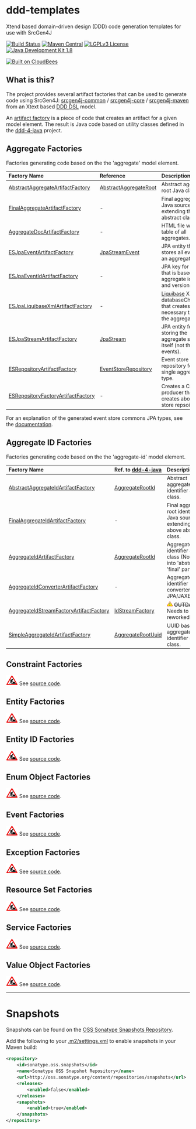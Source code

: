 ddd-templates
=============

Xtend based domain-driven design (DDD) code generation templates for use with SrcGen4J

[![Build Status](https://fuin-org.ci.cloudbees.com/job/ddd-templates/badge/icon)](https://fuin-org.ci.cloudbees.com/job/ddd-templates/)
[![Maven Central](https://maven-badges.herokuapp.com/maven-central/org.fuin.dsl.ddd/ddd-templates/badge.svg)](https://maven-badges.herokuapp.com/maven-central/org.fuin.dsl.ddd/ddd-templates/)
[![LGPLv3 License](http://img.shields.io/badge/license-LGPLv3-blue.svg)](https://www.gnu.org/licenses/lgpl.html)
[![Java Development Kit 1.8](https://img.shields.io/badge/JDK-1.8-green.svg)](http://www.oracle.com/technetwork/java/javase/downloads/jdk8-downloads-2133151.html)

<a href="https://fuin-org.ci.cloudbees.com/job/ddd-templates"><img src="http://www.fuin.org/images/Button-Built-on-CB-1.png" width="213" height="72" border="0" alt="Built on CloudBees"/></a>

What is this?
-------------
The project provides several artifact factories that can be used to generate code using SrcGen4J: 
[srcgen4j-common](https://github.com/fuinorg/srcgen4j-common/) / [srcgen4j-core](https://github.com/fuinorg/srcgen4j-core/) / [srcgen4j-maven](https://github.com/fuinorg/srcgen4j-maven/) 
from an Xtext based [DDD DSL](https://github.com/fuinorg/org.fuin.dsl.ddd) model.   

An [artifact factory](https://github.com/fuinorg/srcgen4j-commons/blob/master/src/main/java/org/fuin/srcgen4j/commons/ArtifactFactory.java) is a piece of code that creates an artifact for a given model element.
The result is Java code based on utility classes defined in the [ddd-4-java](https://github.com/fuinorg/ddd-4-java) project.

Aggregate Factories
-------------------
Factories generating code based on the the 'aggregate' model element.

| Factory Name | Reference | Description |
| :----------- | :-------- | :---------- |
| [AbstractAggregateArtifactFactory](https://github.com/fuinorg/ddd-templates/blob/master/src/main/java/org/fuin/dsl/ddd/gen/aggregate/AbstractAggregateArtifactFactory.xtend) | [AbstractAggregateRoot](https://github.com/fuinorg/ddd-4-java/blob/master/src/main/java/org/fuin/ddd4j/ddd/AbstractAggregateRoot.java) | Abstract aggregate root Java class. |
| [FinalAggregateArtifactFactory](https://github.com/fuinorg/ddd-templates/blob/master/src/main/java/org/fuin/dsl/ddd/gen/aggregate/FinalAggregateArtifactFactory.xtend)   | - | Final aggregate root Java source extending the above abstract class. |
| [AggregateDocArtifactFactory](https://github.com/fuinorg/ddd-templates/blob/master/src/main/java/org/fuin/dsl/ddd/gen/aggregate/AggregateDocArtifactFactory.xtend)   | - | HTML file with a table of all aggregates. |
| [ESJpaEventArtifactFactory](https://github.com/fuinorg/ddd-templates/blob/master/src/main/java/org/fuin/dsl/ddd/gen/aggregate/ESJpaEventArtifactFactory.xtend)   | [JpaStreamEvent](https://github.com/fuinorg/event-store-commons/blob/master/jpa/src/main/java/org/fuin/esc/jpa/JpaStreamEvent.java) | JPA entity that stores all events of an aggregate type. |
| [ESJpaEventIdArtifactFactory](https://github.com/fuinorg/ddd-templates/blob/master/src/main/java/org/fuin/dsl/ddd/gen/aggregate/ESJpaEventIdArtifactFactory.xtend)   | - | JPA key for an event that is based on the aggregate identifier and version number. |
| [ESJpaLiquibaseXmlArtifactFactory](https://github.com/fuinorg/ddd-templates/blob/master/src/main/java/org/fuin/dsl/ddd/gen/aggregate/ESJpaLiquibaseXmlArtifactFactory.xtend)   | - | [Liquibase](http://www.liquibase.org/) XML databaseChangeLog that creates all necessary tables for the aggregates. |
| [ESJpaStreamArtifactFactory](https://github.com/fuinorg/ddd-templates/blob/master/src/main/java/org/fuin/dsl/ddd/gen/aggregate/ESJpaStreamArtifactFactory.xtend)   | [JpaStream](https://github.com/fuinorg/event-store-commons/blob/master/jpa/src/main/java/org/fuin/esc/jpa/JpaStream.java) | JPA entity for storing the aggregate stream itself (not the events). |
| [ESRepositoryArtifactFactory](https://github.com/fuinorg/ddd-templates/blob/master/src/main/java/org/fuin/dsl/ddd/gen/aggregate/ESRepositoryArtifactFactory.xtend)   | [EventStoreRepository](https://github.com/fuinorg/ddd-4-java/blob/master/src/main/java/org/fuin/ddd4j/esrepo/EventStoreRepository.java) | Event store based repository for a single aggregate type. |
| [ESRepositoryFactoryArtifactFactory](https://github.com/fuinorg/ddd-templates/blob/master/src/main/java/org/fuin/dsl/ddd/gen/aggregate/ESRepositoryFactoryArtifactFactory.xtend)   | - | Creates a CDI based producer that creates above event store repsoitory. |

For an explanation of the generated event store commons JPA types, see the [documentation](https://github.com/fuinorg/event-store-commons/tree/master/jpa).

Aggregate ID Factories
----------------------
Factories generating code based on the the 'aggregate-id' model element.

| Factory Name | Ref. to [ddd-4-java](https://github.com/fuinorg/ddd-4-java) | Description |
| :----------- | :---------------------- | :---------- |
| [AbstractAggregateIdArtifactFactory](https://github.com/fuinorg/ddd-templates/blob/master/src/main/java/org/fuin/dsl/ddd/gen/aggregateid/AbstractAggregateIdArtifactFactory.xtend)   | [AggregateRootId](https://github.com/fuinorg/ddd-4-java/blob/master/src/main/java/org/fuin/ddd4j/ddd/AggregateRootId.java) | Abstract aggregate root identifier Java class. |
| [FinalAggregateIdArtifactFactory](https://github.com/fuinorg/ddd-templates/blob/master/src/main/java/org/fuin/dsl/ddd/gen/aggregateid/FinalAggregateIdArtifactFactory.xtend)   | - | Final aggregate root identifier Java source extending the above abstract class. |
| [AggregateIdArtifactFactory](https://github.com/fuinorg/ddd-templates/blob/master/src/main/java/org/fuin/dsl/ddd/gen/aggregateid/AggregateIdArtifactFactory.xtend)   | [AggregateRootId](https://github.com/fuinorg/ddd-4-java/blob/master/src/main/java/org/fuin/ddd4j/ddd/AggregateRootId.java) | Aggregate root identifier Java class (Not splitted into 'abstract' and 'final' parts). |
| [AggregateIdConverterArtifactFactory](https://github.com/fuinorg/ddd-templates/blob/master/src/main/java/org/fuin/dsl/ddd/gen/aggregateid/AggregateIdConverterArtifactFactory.xtend)   | - | Aggregate root identifier converter for JPA/JAXB/JSONB. |
| [AggregateIdStreamFactoryArtifactFactory](https://github.com/fuinorg/ddd-templates/blob/master/src/main/java/org/fuin/dsl/ddd/gen/aggregateid/AggregateIdStreamFactoryArtifactFactory.xtend)   | [IdStreamFactory]() | ![Warning](https://raw.githubusercontent.com/fuinorg/ddd-templates/master/doc/warning.gif) ~~OUTDATED~~ - Needs to be reworked. |
| [SimpleAggregateIdArtifactFactory](https://github.com/fuinorg/ddd-templates/blob/master/src/main/java/org/fuin/dsl/ddd/gen/aggregateid/SimpleAggregateIdArtifactFactory.xtend)   | [AggregateRootUuid](https://github.com/fuinorg/ddd-4-java/blob/master/src/main/java/org/fuin/ddd4j/ddd/AggregateRootUuid.java) | UUID based aggregate root identifier Java class. |

Constraint Factories
--------------------
![Work in progress](https://raw.githubusercontent.com/fuinorg/ddd-templates/master/doc/work-in-progress.png)
See [source code](https://github.com/fuinorg/ddd-templates/tree/master/src/main/java/org/fuin/dsl/ddd/gen/constraint).

Entity Factories
----------------
![Work in progress](https://raw.githubusercontent.com/fuinorg/ddd-templates/master/doc/work-in-progress.png)
See [source code](https://github.com/fuinorg/ddd-templates/tree/master/src/main/java/org/fuin/dsl/ddd/gen/entity).

Entity ID Factories
-------------------
![Work in progress](https://raw.githubusercontent.com/fuinorg/ddd-templates/master/doc/work-in-progress.png)
See [source code](https://github.com/fuinorg/ddd-templates/tree/master/src/main/java/org/fuin/dsl/ddd/gen/entityid).

Enum Object Factories
---------------------
![Work in progress](https://raw.githubusercontent.com/fuinorg/ddd-templates/master/doc/work-in-progress.png)
See [source code](https://github.com/fuinorg/ddd-templates/tree/master/src/main/java/org/fuin/dsl/ddd/gen/enumobject).

Event Factories
---------------
![Work in progress](https://raw.githubusercontent.com/fuinorg/ddd-templates/master/doc/work-in-progress.png)
See [source code](https://github.com/fuinorg/ddd-templates/tree/master/src/main/java/org/fuin/dsl/ddd/gen/event).

Exception Factories
-------------------
![Work in progress](https://raw.githubusercontent.com/fuinorg/ddd-templates/master/doc/work-in-progress.png)
See [source code](https://github.com/fuinorg/ddd-templates/tree/master/src/main/java/org/fuin/dsl/ddd/gen/except).

Resource Set Factories
----------------------
![Work in progress](https://raw.githubusercontent.com/fuinorg/ddd-templates/master/doc/work-in-progress.png)
See [source code](https://github.com/fuinorg/ddd-templates/tree/master/src/main/java/org/fuin/dsl/ddd/gen/resourceset).

Service Factories
-----------------
![Work in progress](https://raw.githubusercontent.com/fuinorg/ddd-templates/master/doc/work-in-progress.png)
See [source code](https://github.com/fuinorg/ddd-templates/tree/master/src/main/java/org/fuin/dsl/ddd/gen/service).

Value Object Factories
----------------------
![Work in progress](https://raw.githubusercontent.com/fuinorg/ddd-templates/master/doc/work-in-progress.png)
See [source code](https://github.com/fuinorg/ddd-templates/tree/master/src/main/java/org/fuin/dsl/ddd/gen/valueobject).

- - - - - - - - -

Snapshots
=========

Snapshots can be found on the [OSS Sonatype Snapshots Repository](http://oss.sonatype.org/content/repositories/snapshots/org/fuin "Snapshot Repository"). 

Add the following to your [.m2/settings.xml](http://maven.apache.org/ref/3.2.1/maven-settings/settings.html "Reference configuration") to enable snapshots in your Maven build:

```xml
<repository>
    <id>sonatype.oss.snapshots</id>
    <name>Sonatype OSS Snapshot Repository</name>
    <url>http://oss.sonatype.org/content/repositories/snapshots</url>
    <releases>
        <enabled>false</enabled>
    </releases>
    <snapshots>
        <enabled>true</enabled>
    </snapshots>
</repository>
```
